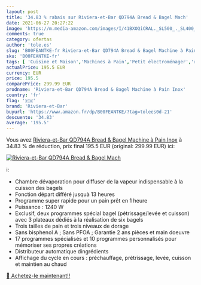 ```yaml
---
layout: post
title: '34.83 % rabais sur Riviera-et-Bar QD794A Bread & Bagel Mach'
date: 2021-06-27 20:27:22
image: 'https://m.media-amazon.com/images/I/41BXOQiCRAL._SL500_._SL400_.jpg'
comments: true
category: ofertas
author: 'tole.es'
slug: 'B00FEANTKE-fr Riviera-et-Bar QD794A Bread & Bagel Machine à Pain Inox'
sku: 'B00FEANTKE-fr'
tags: [ 'Cuisine et Maison','Machines à Pain','Petit électroménager','riviera-et-bar', ]
actualPrice: 195.5 EUR
currency: EUR
price: 195.5
comparePrice: 299.99 EUR
prodname: 'Riviera-et-Bar QD794A Bread & Bagel Machine à Pain Inox'
country: 'fr'
flag: '🇫🇷'
brand: 'Riviera-et-Bar'
buyurl: 'https://www.amazon.fr/dp/B00FEANTKE/?tag=tolees0d-21'
descuento: '34.83'
average: '195.5'
---
```


Vous avez [Riviera-et-Bar QD794A Bread & Bagel Machine à Pain Inox](https://www.amazon.fr/dp/B00FEANTKE/?tag=tolees0d-21)  à  34.83 % de réduction, prix final  195.5 EUR (original: 299.99 EUR) ici:

[![Riviera-et-Bar QD794A Bread & Bagel Mach](https://m.media-amazon.com/images/I/41BXOQiCRAL._SL500_._SL400_.jpg)](https://www.amazon.fr/dp/B00FEANTKE/?tag=tolees0d-21)

ℹ️:

- Chambre dévaporation pour diffuser de la vapeur indispensable à la cuisson des bagels
- Fonction départ différé jusquà 13 heures
- Programme super rapide pour un pain prêt en 1 heure
- Puissance : 1240 W
- Exclusif, deux programmes spécial bagel (pétrissage/levée et cuisson) avec 3 plateaux dédiés à la réalisation de six bagels
- Trois tailles de pain et trois niveaux de dorage
- Sans bisphenol A ; Sans PFOA ; Garantie 2 ans pièces et main doeuvre
- 17 programmes spécialisés et 10 programmes personnalisés pour mémoriser ses propres créations
- Distributeur automatique dingrédients
- Affichage du cycle en cours : préchauffage, prétrissage, levée, cuisson et maintien au chaud

[🛒 Achetez-le maintenant!!](https://www.amazon.fr/dp/B00FEANTKE/?tag=tolees0d-21)
